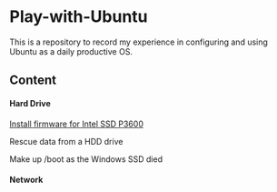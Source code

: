 # Play-with-Ubuntu

This is a repository to record my experience in configuring and using Ubuntu as a daily productive OS.

## Content

#### Hard Drive

[Install firmware for Intel SSD P3600](https://github.com/bill-ginger/Play-with-Ubuntu/blob/master/Intel-SSD-firmware/Install-driver-for-P3600.md)

Rescue data from a HDD drive

Make up /boot as the Windows SSD died


#### Network


####
